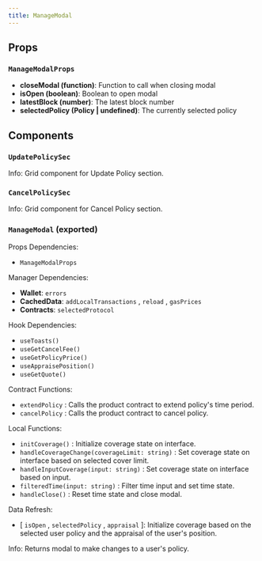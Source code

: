 ```yaml
---
title: ManageModal
---
```


## Props

### `ManageModalProps`
- **closeModal (function)**: Function to call when closing modal
- **isOpen (boolean)**: Boolean to open modal
- **latestBlock (number)**: The latest block number
- **selectedPolicy (Policy | undefined)**: The currently selected policy

## Components

### `UpdatePolicySec`

Info: Grid component for Update Policy section.

### `CancelPolicySec`

Info: Grid component for Cancel Policy section.

### `ManageModal` (exported)

Props Dependencies:

- `ManageModalProps`

Manager Dependencies:

- **Wallet**: `errors`
- **CachedData**: `addLocalTransactions` , `reload` , `gasPrices`
- **Contracts**: `selectedProtocol`

Hook Dependencies:

- `useToasts()`
- `useGetCancelFee()`
- `useGetPolicyPrice()`
- `useAppraisePosition()`
- `useGetQuote()`

Contract Functions:

- `extendPolicy` : Calls the product contract to extend policy's time period.
- `cancelPolicy` : Calls the product contract to cancel policy.

Local Functions:

- `initCoverage()` : Initialize coverage state on interface.
- `handleCoverageChange(coverageLimit: string)` : Set coverage state on interface based on selected cover limit.
- `handleInputCoverage(input: string)` : Set coverage state on interface based on input.
- `filteredTime(input: string)` : Filter time input and set time state.
- `handleClose()` : Reset time state and close modal.

Data Refresh:

- [ `isOpen` , `selectedPolicy` , `appraisal` ]: Initialize coverage based on the selected user policy and the appraisal of the user's position.

Info: Returns modal to make changes to a user's policy.